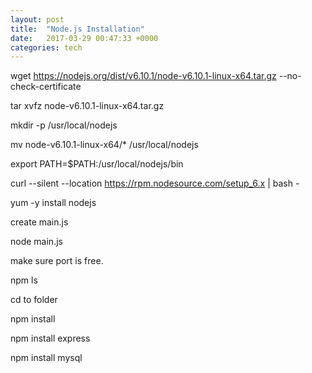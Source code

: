 ```yaml
---
layout: post
title:  "Node.js Installation"
date:   2017-03-29 00:47:33 +0000
categories: tech
---
```


wget https://nodejs.org/dist/v6.10.1/node-v6.10.1-linux-x64.tar.gz --no-check-certificate

tar xvfz node-v6.10.1-linux-x64.tar.gz

mkdir -p /usr/local/nodejs

mv node-v6.10.1-linux-x64/* /usr/local/nodejs

export PATH=$PATH:/usr/local/nodejs/bin




curl --silent --location https://rpm.nodesource.com/setup_6.x | bash -

yum -y install nodejs




create main.js

node main.js

make sure port is free.


npm ls

cd to folder

npm install

npm install express

npm install mysql




